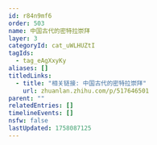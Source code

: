 ```yaml
---
id: r84n9mf6
order: 503
name: 中国古代的密特拉崇拜
layer: 3
categoryId: cat_uWLHUZtI
tagIds:
  - tag_eAgXxyKy
aliases: []
titledLinks:
  - title: "相关链接: 中国古代的密特拉崇拜"
    url: zhuanlan.zhihu.com/p/517646501
parent: ""
relatedEntries: []
timelineEvents: []
nsfw: false
lastUpdated: 1758087125
---
```



